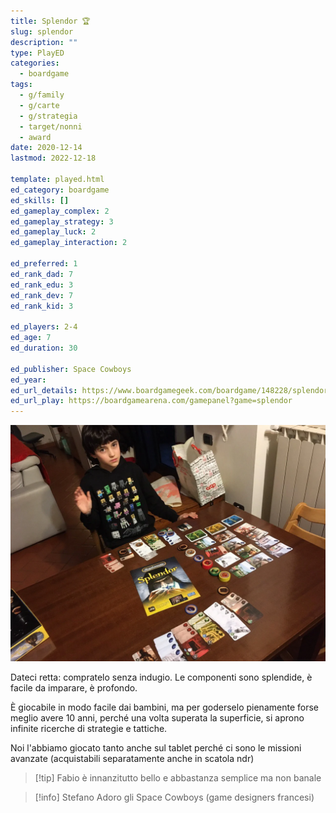 ```yaml
---
title: Splendor 🏆
slug: splendor
description: ""
type: PlayED
categories:
  - boardgame
tags:
  - g/family
  - g/carte
  - g/strategia
  - target/nonni
  - award
date: 2020-12-14
lastmod: 2022-12-18

template: played.html
ed_category: boardgame
ed_skills: []
ed_gameplay_complex: 2
ed_gameplay_strategy: 3
ed_gameplay_luck: 2
ed_gameplay_interaction: 2

ed_preferred: 1
ed_rank_dad: 7
ed_rank_edu: 3
ed_rank_dev: 7
ed_rank_kid: 3

ed_players: 2-4
ed_age: 7
ed_duration: 30

ed_publisher: Space Cowboys
ed_year: 
ed_url_details: https://www.boardgamegeek.com/boardgame/148228/splendor
ed_url_play: https://boardgamearena.com/gamepanel?game=splendor
---
```


![](../../assets/img/played/boardgame/splendor.webp)

Dateci retta: compratelo senza indugio.
Le componenti sono splendide, è facile da imparare, è profondo.

È giocabile in modo facile dai bambini, ma per goderselo pienamente forse meglio avere 10 anni, perché una volta superata la superficie, si aprono infinite ricerche di strategie e tattiche.

Noi l'abbiamo giocato tanto anche sul tablet perché ci sono le missioni avanzate (acquistabili separatamente anche in scatola ndr)

> [!tip] Fabio
> è innanzitutto bello e abbastanza semplice ma non banale

> [!info] Stefano
> Adoro gli Space Cowboys (game designers francesi)
